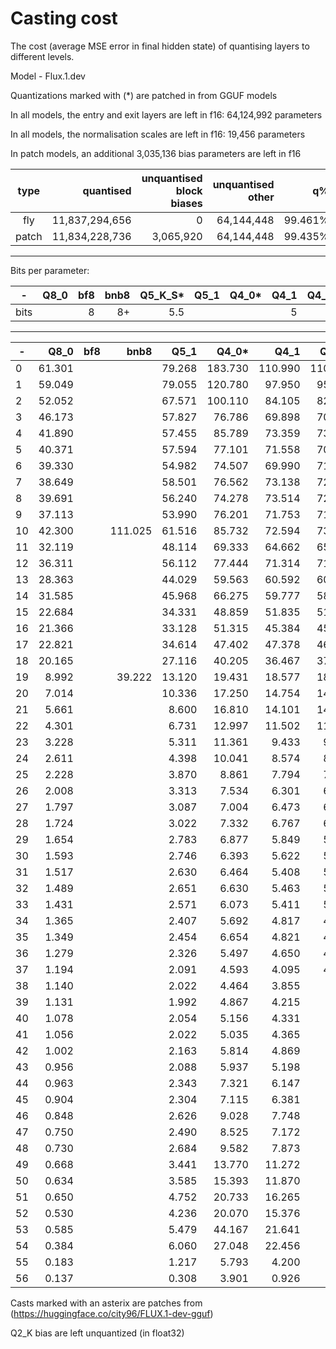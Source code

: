 # Casting cost
The cost (average MSE error in final hidden state) of quantising layers to different levels.

Model - Flux.1.dev

Quantizations marked with (*) are patched in from GGUF models

In all models, the entry and exit layers are left in f16: 64,124,992 parameters

In all models, the normalisation scales are left in f16: 19,456 parameters

In patch models, an additional 3,035,136 bias parameters are left in f16

|type|quantised|unquantised block biases|unquantised other|q%|
|:-:|-:|-:|-:|-:|
|fly|11,837,294,656|0|64,144,448|99.461%|
|patch|11,834,228,736|3,065,920|64,144,448|99.435%|

---

Bits per parameter:

|-|Q8_0|bf8|bnb8|Q5_K_S*|Q5_1|Q4_0*|Q4_1|Q4_1*|Q4_K_S*|bnbFP4|bnbNF4|Q3_K_S*|Q2_K*|
|-|-:|-:|-:|-:|-:|-:|-:|-:|-:|-:|-:|-:|-:|
|bits||8|8+|5.5|||5|5|4.5|4+|4+||2.625|

---

|-|Q8_0|bf8|bnb8|Q5_1|Q4_0*|Q4_1|Q4_1*|Q4_K_S*|bnbFP4|bnbNF4|Q3_K_S*|Q2_K*|
|-|-:|-:|-:|-:|-:|-:|-:|-:|-:|-:|-:|-:|
|0| 61.301||| 79.268|183.730|110.990|110.960||||331.730|652.650|
|1| 59.049||| 79.055|120.780| 97.950| 95.388||||168.660|315.610|
|2| 52.052||| 67.571|100.110| 84.105| 82.944||||155.940|252.350|
|3| 46.173||| 57.827| 76.786| 69.898| 70.468||||113.890|173.610|
|4| 41.890||| 57.455| 85.789| 73.359| 73.093||||123.710|173.780|
|5| 40.371||| 57.594| 77.101| 71.558| 70.572||||105.310|167.140|
|6| 39.330||| 54.982| 74.507| 69.990| 71.033|||| 99.927|171.260|
|7| 38.649||| 58.501| 76.562| 73.138| 72.548||||112.250|187.250|
|8| 39.691||| 56.240| 74.278| 73.514| 72.145||||104.670|176.220|
|9| 37.113||| 53.990| 76.201| 71.753| 71.266||||103.180|192.610|
|10| 42.300||111.025| 61.516| 85.732| 72.594| 73.166|| 94.858| 86.440|110.230|165.180|
|11| 32.119||| 48.114| 69.333| 64.662| 65.347|||| 97.697|162.110|
|12| 36.311||| 56.112| 77.444| 71.314| 71.348|||| 99.562|139.030|
|13| 28.363||| 44.029| 59.563| 60.592| 60.293|||| 93.597|144.570|
|14| 31.585||| 45.968| 66.275| 59.777| 58.976|||| 88.855|131.790|
|15| 22.684||| 34.331| 48.859| 51.835| 51.816|||| 72.874|129.310|
|16| 21.366||| 33.128| 51.315| 45.384| 45.695|||| 69.755|130.860|
|17| 22.821||| 34.614| 47.402| 47.378| 46.264|||| 71.642|147.760|
|18| 20.165||| 27.116| 40.205| 36.467| 37.402|||| 64.070|204.030|
|19|  8.992|| 39.222| 13.120| 19.431| 18.577| 18.433|| 26.529| 21.028| 32.293| 66.051|
|20|  7.014||| 10.336| 17.250| 14.754| 14.848|||| 27.637| 61.560|
|21|  5.661|||  8.600| 16.810| 14.101| 14.082|||| 29.931| 66.440|
|22|  4.301|||  6.731| 12.997| 11.502| 11.452|||| 29.641| 65.479|
|23|  3.228|||  5.311| 11.361|  9.433|  9.434|||| 22.168| 57.911|
|24|  2.611|||  4.398| 10.041|  8.574|  8.444|||| 25.752| 55.281|
|25|  2.228|||  3.870|  8.861|  7.794|  7.672|||| 20.823| 53.874|
|26|  2.008|||  3.313|  7.534|  6.301|  6.298|||| 17.519| 50.330|
|27|  1.797|||  3.087|  7.004|  6.473|  6.466|||| 17.471| 51.741|
|28|  1.724|||  3.022|  7.332|  6.767|  6.749|||| 17.565| 52.947|
|29|  1.654|||  2.783|  6.877|  5.849|  5.839|||| 16.025| 51.009|
|30|  1.593|||  2.746|  6.393|  5.622|  5.601|||| 15.292| 49.979|
|31|  1.517|||  2.630|  6.464|  5.408|  5.358|||| 15.007| 53.374|
|32|  1.489|||  2.651|  6.630|  5.463|  5.453|||| 16.677| 51.676|
|33|  1.431|||  2.571|  6.073|  5.411|  5.441|||| 15.490| 51.304|
|34|  1.365|||  2.407|  5.692|  4.817|  4.817|||| 13.118| 47.748|
|35|  1.349|||  2.454|  6.654|  4.821|  4.798|||| 14.165| 44.308|
|36|  1.279|||  2.326|  5.497|  4.650|  4.646|||| 14.435| 43.085|
|37|  1.194|||  2.091|  4.593|  4.095|  4.085|||| 10.838| 37.062|
|38|  1.140|||  2.022|  4.464|  3.855||||| 11.213| 37.229|
|39|  1.131|||  1.992|  4.867|  4.215||||| 10.457| 36.870|
|40|  1.078|||  2.054|  5.156|  4.331||||| 12.249| 42.524|
|41|  1.056|||  2.022|  5.035|  4.365||||| 12.288| 45.209|
|42|  1.002|||  2.163|  5.814|  4.869||||| 15.131| 53.958|
|43|  0.956|||  2.088|  5.937|  5.198||||| 15.065| 57.444|
|44|  0.963|||  2.343|  7.321|  6.147||||| 19.369| 68.677|
|45|  0.904|||  2.304|  7.115|  6.381||||| 18.907| 70.569|
|46|  0.848|||  2.626|  9.028|  7.748||||| 24.860| 93.890|
|47|  0.750|||  2.490|  8.525|  7.172||||| 26.381| 97.773|
|48|  0.730|||  2.684|  9.582|  7.873||||| 30.304|115.310|
|49|  0.668|||  3.441| 13.770| 11.272||||| 39.521|156.840|
|50|  0.634|||  3.585| 15.393| 11.870||||| 42.105|172.190|
|51|  0.650|||  4.752| 20.733| 16.265||||| 64.784|236.590|
|52|  0.530|||  4.236| 20.070| 15.376||||| 55.817|223.320|
|53|  0.585|||  5.479| 44.167| 21.641|||||119.310|355.650|
|54|  0.384|||  6.060| 27.048| 22.456||||| 92.537|322.560|
|55|  0.183|||  1.217|  5.793|  4.200||||| 19.676| 62.069|
|56|  0.137|||  0.308|  3.901|  0.926||||| 19.450| 74.913|

Casts marked with an asterix are patches from (https://huggingface.co/city96/FLUX.1-dev-gguf)

Q2_K bias are left unquantized (in float32)

